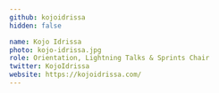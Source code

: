 ```yaml
---
github: kojoidrissa
hidden: false

name: Kojo Idrissa
photo: kojo-idrissa.jpg
role: Orientation, Lightning Talks & Sprints Chair
twitter: KojoIdrissa
website: https://kojoidrissa.com/
---
```

